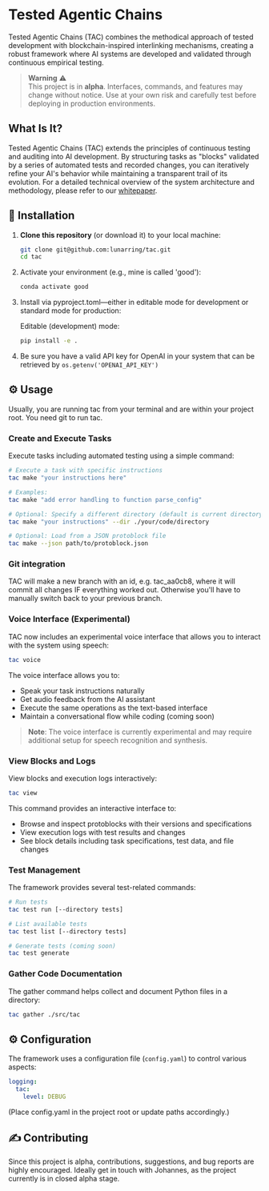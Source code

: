 # Tested Agentic Chains

Tested Agentic Chains (TAC) combines the methodical approach of tested development with blockchain-inspired interlinking mechanisms, creating a robust framework where AI systems are developed and validated through continuous empirical testing. 

> **Warning** ⚠️  
> This project is in **alpha**. Interfaces, commands, and features may change without notice. Use at your own risk and carefully test before deploying in production environments.

## What Is It?

Tested Agentic Chains (TAC) extends the principles of continuous testing and auditing into AI development. By structuring tasks as "blocks" validated by a series of automated tests and recorded changes, you can iteratively refine your AI's behavior while maintaining a transparent trail of its evolution. For a detailed technical overview of the system architecture and methodology, please refer to our [whitepaper](docs/whitepaper.md).

## 🚀 Installation

1. **Clone this repository** (or download it) to your local machine:

   ```bash
   git clone git@github.com:lunarring/tac.git
   cd tac
   ```

2. Activate your environment (e.g., mine is called 'good'):
   ```bash
   conda activate good
   ```

3. Install via pyproject.toml—either in editable mode for development or standard mode for production:

   Editable (development) mode:
   ```bash
   pip install -e .
   ```
4. Be sure you have a valid API key for OpenAI in your system that can be retrieved by `os.getenv('OPENAI_API_KEY')`
## ⚙️ Usage

Usually, you are running tac from your terminal and are within your project root. You need git to run tac.

### Create and Execute Tasks
Execute tasks including automated testing using a simple command:

```bash
# Execute a task with specific instructions
tac make "your instructions here"

# Examples:
tac make "add error handling to function parse_config"

# Optional: Specify a different directory (default is current directory)
tac make "your instructions" --dir ./your/code/directory

# Optional: Load from a JSON protoblock file
tac make --json path/to/protoblock.json
```

### Git integration

TAC will make a new branch with an id, e.g. tac_aa0cb8, where it will commit all changes IF everything worked out. 
Otherwise you'll have to manually switch back to your previous branch.


### Voice Interface (Experimental)

TAC now includes an experimental voice interface that allows you to interact with the system using speech:

```bash
tac voice
```

The voice interface allows you to:
- Speak your task instructions naturally
- Get audio feedback from the AI assistant
- Execute the same operations as the text-based interface
- Maintain a conversational flow while coding (coming soon)

> **Note**: The voice interface is currently experimental and may require additional setup for speech recognition and synthesis.

### View Blocks and Logs

View blocks and execution logs interactively:

```bash
tac view
```

This command provides an interactive interface to:
- Browse and inspect protoblocks with their versions and specifications
- View execution logs with test results and changes
- See block details including task specifications, test data, and file changes

### Test Management

The framework provides several test-related commands:

```bash
# Run tests
tac test run [--directory tests]

# List available tests
tac test list [--directory tests]

# Generate tests (coming soon)
tac test generate
```

### Gather Code Documentation

The gather command helps collect and document Python files in a directory:

```bash
tac gather ./src/tac
```


## ⚙️ Configuration

The framework uses a configuration file (`config.yaml`) to control various aspects:

```yaml
logging:
  tac:
    level: DEBUG
```
(Place config.yaml in the project root or update paths accordingly.)

## ✍️ Contributing

Since this project is alpha, contributions, suggestions, and bug reports are highly encouraged. Ideally get in touch with Johannes, as the project currently is in closed alpha stage.
